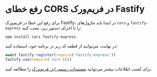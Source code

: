 # رفع خطای CORS در فریم‌ورک Fastify
برای رفع این خطا در فریم‌ورک Fastify، در ابتدا باید ماژول‌های `cors` و `fastify-express` را با اجرای دستور زیر، نصب کنید:

```
npm install cors fastify-express
```

در نهایت، می‌توانید از قطعه کد زیر در برنامه خود، استفاده کنید:

```js
await fastify.register(require('fastify-express'))
fastify.use(require('cors')())
```
برای کسب اطلاعات بیشتر می‌توانید [مستندات رسمی این فریم‌ورک](https://www.fastify.io/docs/latest/Middleware/) را مطالعه کنید.

